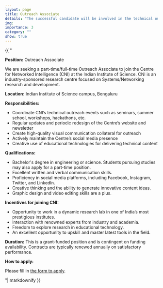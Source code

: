 ```yaml
---
layout: page
title: Outreach Associate
details: "The successful candidate will be involved in the technical outreach activities of CNI. This role requires good writing skills as well as proficiency in content development/management tools."
img:
importance: 3
category: ""
show: true
---
```


<div>{{ "

**Position:** Outreach Associate
    
We are seeking a part-time/full-time Outreach Associate to join the Centre for Networked Intelligence (CNI) at the Indian Institute of Science. 
CNI is an industry-sponsored research centre focused on Systems/Networking research and development.

**Location:** Indian Institute of Science campus, Bengaluru

**Responsibilities:**
- Coordinate CNI’s technical outreach events such as seminars, summer school, workshops, hackathons, etc. 
- Regular updates and periodic redesign of the Centre’s website and newsletter 
- Create high-quality visual communication collateral for outreach 
- Actively maintain the Centre’s social media presence 
- Creative use of educational technologies for delivering technical content

**Qualifications:**
- Bachelor's degree in engineering or science. Students pursuing studies may also apply for a part-time position. 
- Excellent written and verbal communication skills.  
- Proficiency in social media platforms, including Facebook, Instagram, Twitter, and LinkedIn. 
- Creative thinking and the ability to generate innovative content ideas. 
- Graphic design and video editing skills are a plus.

**Incentives for joining CNI:**
- Opportunity to work in a dynamic research lab in one of India’s most prestigious institutes.
- Interaction with renowned experts from industry and academia.
- Freedom to explore research in educational technology.
- An excellent opportunity to upskill and master latest tools in the field.

**Duration:** This is a grant-funded position and is contingent on funding availability. Contracts are typically renewed annually on satisfactory performance.

**How to apply:**

Please fill in [the form to apply](https://forms.gle/q8kyHmdE4CepYVVb6).

"| markdownify }}</div>
